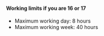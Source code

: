 ####  **Working limits if you are 16 or 17**

  * Maximum working day: 8 hours 
  * Maximum working week: 40 hours 
